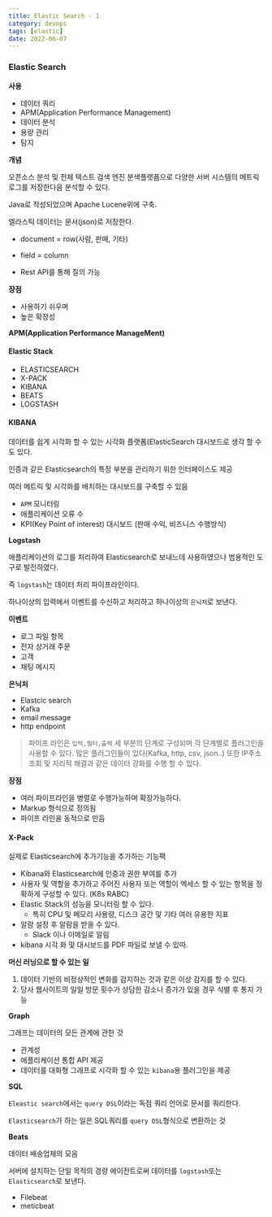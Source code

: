 ```yaml
---
title: Elastic Search - 1
category: devops
tags: [elastic]
date: 2022-06-07
---
```


### Elastic Search

**사용**

- 데이터 쿼리
- APM(Application Performance Management)
- 데이터 분석
- 용량 관리
- 탐지

**개념**

오픈소스 분석 및 전체 텍스트 검색 엔진 분색플랫픔으로 다양한 서버 시스템의 메트릭 로그를 저장한다음 분석할 수 있다.

Java로 작성되었으며 Apache Lucene위에 구축.

엘라스틱 데이터는 문서(json)로 저장한다.

- document = row(사람, 판매, 기타)
- field = column

- Rest API를 통해 질의 가능

**장점**

- 사용하기 쉬우며
- 높은 확장성

**APM(Application Performance ManageMent)**

#### Elastic Stack

- ELASTICSEARCH
- X-PACK
- KIBANA
- BEATS
- LOGSTASH

#### **KIBANA**

데이터를 쉽게 시각화 할 수 있는 시각화 플랫폼(ElasticSearch 대시보드로 생각 할 수도 있다.

인증과 같은 Elasticsearch의 특정 부분을 관리하기 위한 인터페이스도 제공

여러 메트릭 및 시각화를 배치하는 대시보드를 구축할 수 있음

- `APM` 모니터링
- 애플리케이션 오류 수
- KPI(Key Point of interest) 대시보드 (판매 수익, 비즈니스 수행방식)

**Logstash**

애플리케이션의 로그를 처리하여 Elasticsearch로 보내느데 사용하였으나 범용적인 도구로 발전하였다.

즉 `logstash`는 데이터 처리 파이프라인이다.

하나이상의 입력에서 이벤트를 수신하고 처리하고 하나이상의 `은닉처`로 보낸다.

**이벤트**

- 로그 파일 항목
- 전자 상거래 주문
- 고객
- 채팅 메시지

**은닉처**

- Elastcic search
- Kafka
- email message
- http endpoint

> 파이프 라인은 `입력,필터,출력` 세 부분의 단계로 구성되며 각 단계별로 플러그인을 사용할 수 있다. 많은 플러그인들이 있다(Kafka, http, csv, json..) 또한 IP주소 조회 및 지리적 해결과 같은 데이터 강화를 수행 할 수 있다.

**장점**

- 여러 파이프라인을 병렬로 수행가능하며 확장가능하다.
- Markup 형식으로 정의됨
- 파이프 라인을 동적으로 만듬

#### **X-Pack**

실제로 Elasticsearch에 추가기능을 추가하는 기능팩

- Kibana와 Elasticsearch에 인증과 권한 부여를 추가
- 사용자 및 역할을 추가하고 주어진 사용자 또는 역할이 엑세스 할 수 있는 항목을 정확하게 구성할 수 있다. (K8s RABC)
- Elastic Stack의 성능을 모니터링 할 수 있다.
  - 특히 CPU 및 메모리 사용량, 디스크 공간 및 기타 여러 유용한 지표
- 알람 설정 후 알람을 받을 수 있다.
  - Slack 이나 이메일로 알림
- kibana 시각 화 및 대시보드를 PDF 파일로 보낼 수 있따.

**머신 러닝으로 할 수 있는 일**

1. 데이터 기반의 비정상적인 변화를 감지하는 것과 같은 이상 감지를 할 수 있다.
2. 당사 웹사이트의 일일 방문 횟수가 상담한 감소나 증가가 있을 경우 식별 후 통지 가능

**Graph**

그래프는 데이터의 모든 관계에 관한 것

- 관계성
- 애플리케이션 통합 API 제공
- 데이터를 대화형 그래프로 시각화 할 수 있는 `kibana`용 플러그인을 제공

**SQL**

`Eleastic search`에서는 `query DSL`이라는 독점 쿼리 언어로 문서를 쿼리한다.

`Elasticsearch`가 하는 일은 SQL쿼리를 `query DSL`형식으로 변환하는 것

**Beats**

데이터 배송업체의 모음

서버에 설치하는 단일 목적의 경량 에이전트로써 데이터를 `logstash`또는 `Elasticsearch`로 보낸다.

- Filebeat
- meticbeat
